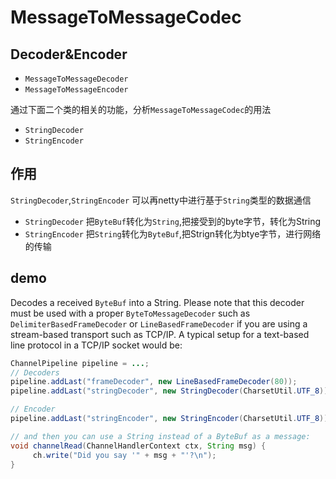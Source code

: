 # MessageToMessageCodec

## Decoder&Encoder

- `MessageToMessageDecoder`
- `MessageToMessageEncoder`

通过下面二个类的相关的功能，分析`MessageToMessageCodec`的用法

- `StringDecoder`
- `StringEncoder`

## 作用

`StringDecoder`,`StringEncoder` 可以再netty中进行基于`String`类型的数据通信

- `StringDecoder` 把`ByteBuf`转化为`String`,把接受到的byte字节，转化为String
- `StringEncoder` 把`String`转化为`ByteBuf`,把Strign转化为btye字节，进行网络的传输

## demo

Decodes a received `ByteBuf` into a String. Please note that this decoder must be used with a proper `ByteToMessageDecoder` such as `DelimiterBasedFrameDecoder` or `LineBasedFrameDecoder` if you are using a stream-based transport such as TCP/IP. A typical setup for a text-based line protocol in a TCP/IP socket would be:

```java
ChannelPipeline pipeline = ...;
// Decoders
pipeline.addLast("frameDecoder", new LineBasedFrameDecoder(80));
pipeline.addLast("stringDecoder", new StringDecoder(CharsetUtil.UTF_8));

// Encoder
pipeline.addLast("stringEncoder", new StringEncoder(CharsetUtil.UTF_8));

// and then you can use a String instead of a ByteBuf as a message:
void channelRead(ChannelHandlerContext ctx, String msg) {
     ch.write("Did you say '" + msg + "'?\n");
}
 ```